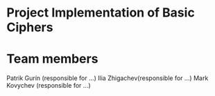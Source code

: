# Project Implementation of Basic Ciphers



# Team members
Patrik Gurín (responsible for ...)
Ilia Zhigachev(responsible for ...)
Mark Kovychev (responsible for ...)

